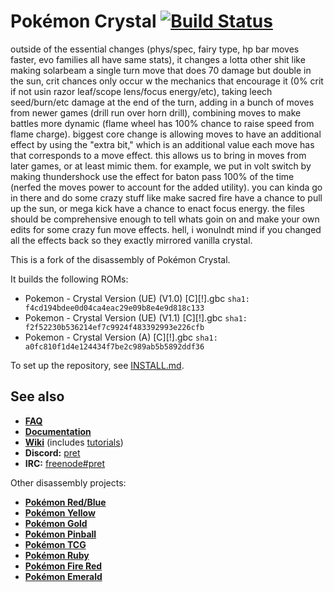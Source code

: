# Pokémon Crystal [![Build Status][travis-badge]][travis]

outside of the essential changes (phys/spec, fairy type, hp bar moves faster, evo families all have same stats), it changes a lotta other shit like making solarbeam a single turn move that does 70 damage but double in the sun, crit chances only occur w the mechanics that encourage it (0% crit if not usin razor leaf/scope lens/focus energy/etc), taking leech seed/burn/etc damage at the end of the turn, adding in a bunch of moves from newer games (drill run over horn drill), combining moves to make battles more dynamic (flame wheel has 100% chance to raise speed from flame charge).
biggest core change is allowing moves to have an additional effect by using the "extra bit," which is an additional value each move has that corresponds to a move effect. this allows us to bring in moves from later games, or at least mimic them. for example, we put in volt switch by making thundershock use the effect for baton pass 100% of the time (nerfed the moves power to account for the added utility). you can kinda go in there and do some crazy stuff like make sacred fire have a chance to pull up the sun, or mega kick have a chance to enact focus energy. the files should be comprehensive enough to tell whats goin on and make your own edits for some crazy fun move effects. hell, i wonulndt mind if you changed all the effects back so they exactly mirrored vanilla crystal.

This is a fork of the disassembly of Pokémon Crystal.

It builds the following ROMs:

- Pokemon - Crystal Version (UE) (V1.0) [C][!].gbc `sha1: f4cd194bdee0d04ca4eac29e09b8e4e9d818c133`
- Pokemon - Crystal Version (UE) (V1.1) [C][!].gbc `sha1: f2f52230b536214ef7c9924f483392993e226cfb`
- Pokemon - Crystal Version (A) [C][!].gbc `sha1: a0fc810f1d4e124434f7be2c989ab5b5892ddf36`

To set up the repository, see [INSTALL.md](INSTALL.md).

## See also

- [**FAQ**](FAQ.md)
- [**Documentation**][docs]
- [**Wiki**][wiki] (includes [tutorials][tutorials])
- **Discord:** [pret][discord]
- **IRC:** [freenode#pret][irc]

Other disassembly projects:

- [**Pokémon Red/Blue**][pokered]
- [**Pokémon Yellow**][pokeyellow]
- [**Pokémon Gold**][pokegold]
- [**Pokémon Pinball**][pokepinball]
- [**Pokémon TCG**][poketcg]
- [**Pokémon Ruby**][pokeruby]
- [**Pokémon Fire Red**][pokefirered]
- [**Pokémon Emerald**][pokeemerald]

[pokered]: https://github.com/pret/pokered
[pokeyellow]: https://github.com/pret/pokeyellow
[pokegold]: https://github.com/pret/pokegold
[pokepinball]: https://github.com/pret/pokepinball
[poketcg]: https://github.com/pret/poketcg
[pokeruby]: https://github.com/pret/pokeruby
[pokefirered]: https://github.com/pret/pokefirered
[pokeemerald]: https://github.com/pret/pokeemerald
[docs]: https://pret.github.io/pokecrystal/
[wiki]: https://github.com/pret/pokecrystal/wiki
[tutorials]: https://github.com/pret/pokecrystal/wiki/Tutorials
[discord]: https://discord.gg/d5dubZ3
[irc]: https://kiwiirc.com/client/irc.freenode.net/?#pret
[travis]: https://travis-ci.org/pret/pokecrystal
[travis-badge]: https://travis-ci.org/pret/pokecrystal.svg?branch=master
